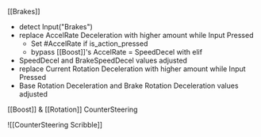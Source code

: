 
[[Brakes]]

- detect Input("Brakes")
- replace AccelRate Deceleration with higher amount while Input Pressed
	- Set #AccelRate if is_action_pressed
	- bypass [[Boost]]'s AccelRate = SpeedDecel with elif
- SpeedDecel and BrakeSpeedDecel values adjusted 
- replace Current Rotation Deceleration with higher amount while Input Pressed
- Base Rotation Deceleration and Brake Rotation Deceleration values adjusted


[[Boost]] & [[Rotation]] CounterSteering

![[CounterSteering Scribble]]